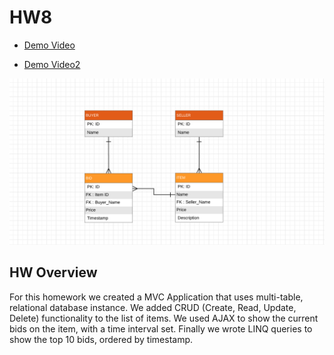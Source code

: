 # HW8

* [Demo Video](https://youtu.be/FEwZx4af7WM)

* [Demo Video2](https://youtu.be/xqBu1I_4BAk)


![E-RDiagram](er.png)

## HW Overview

For this homework we created a MVC Application that uses multi-table, relational database instance. We added CRUD (Create, Read, Update, Delete) functionality to the list of items. We used AJAX to show the current bids on the item, with a time interval set. Finally we wrote LINQ queries to show the top 10 bids, ordered by timestamp. 